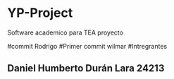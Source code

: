 # YP-Project
Software academico para TEA
proyecto 

#commit Rodrigo
#Primer commit wilmar 
#Intregrantes 
## Daniel Humberto Durán Lara 24213
#
